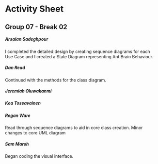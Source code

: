 # Activity Sheet

## Group 07 - Break 02

##### Arsalan Sadeghpour

I completed the detailed design by creating sequence diagrams for each Use Case and I created a State Diagram representing Ant Brain Behaviour.

##### Dan Read

Continued with the methods for the class diagram. 

##### Jeremiah Oluwakanmi

##### Kea Tossavainen

##### Regan Ware
Read through sequence diagrams to aid in core class creation. Minor changes to core UML diagram

##### Sam Marsh

Began coding the visual interface.
